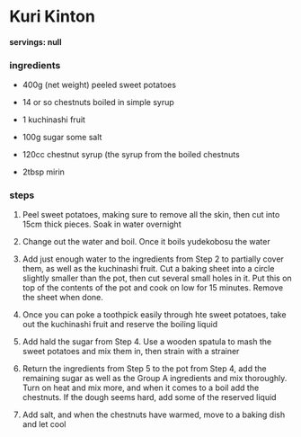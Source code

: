 # Kuri Kinton
#### servings: null
### ingredients
- 400g (net weight) peeled sweet potatoes
- 14 or so chestnuts boiled in simple syrup
- 1 kuchinashi fruit
- 100g sugar some salt

- 120cc chestnut syrup (the syrup from the boiled chestnuts
- 2tbsp mirin

### steps
1. Peel sweet potatoes, making sure to remove all the skin, then cut into 15cm thick pieces. Soak in water overnight

2. Change out the water and boil. Once it boils yudekobosu the water

3. Add just enough water to the ingredients from Step 2 to partially cover them, as well as the kuchinashi fruit. Cut a baking sheet into a circle slightly smaller than the pot, then cut several small holes in it. Put this on top of the contents of the pot and cook on low for 15 minutes. Remove the sheet when done.

4. Once you can poke a toothpick easily through hte sweet potatoes, take out the kuchinashi fruit and reserve the boiling liquid

5. Add hald the sugar from Step 4. Use a wooden spatula to mash the sweet potatoes and mix them in, then strain with a strainer

6. Return the ingredients from Step 5 to the pot from Step 4, add the remaining sugar as well as the Group A ingredients and mix thoroughly. Turn on heat and mix more, and when it comes to a boil add the chestnuts. If the dough seems hard, add some of the reserved liquid

7. Add salt, and when the chestnuts have warmed, move to a baking dish and let cool